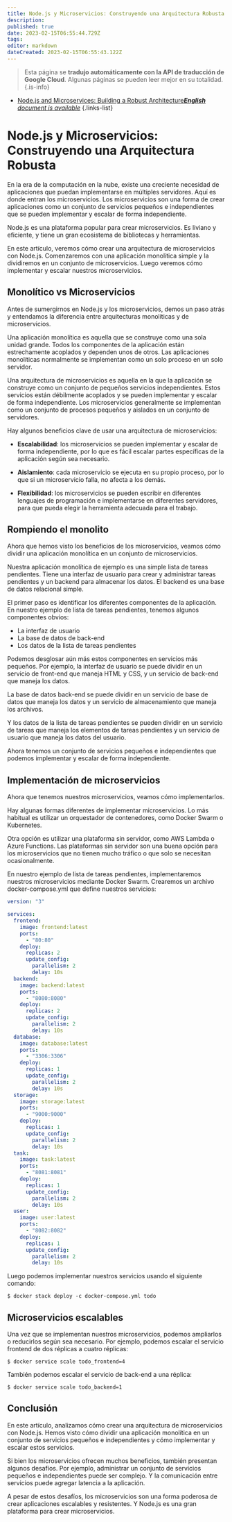 ```yaml
---
title: Node.js y Microservicios: Construyendo una Arquitectura Robusta
description: 
published: true
date: 2023-02-15T06:55:44.729Z
tags: 
editor: markdown
dateCreated: 2023-02-15T06:55:43.122Z
---
```


> Esta página se **tradujo automáticamente con la API de traducción de Google Cloud**.
Algunas páginas se pueden leer mejor en su totalidad.{.is-info}



- [Node.js and Microservices: Building a Robust Architecture***English** document is available*](/en/Knowledge-base/Nodejs/node-js-and-microservices-building-a-robust-architecture)
{.links-list}


# Node.js y Microservicios: Construyendo una Arquitectura Robusta

En la era de la computación en la nube, existe una creciente necesidad de aplicaciones que puedan implementarse en múltiples servidores. Aquí es donde entran los microservicios. Los microservicios son una forma de crear aplicaciones como un conjunto de servicios pequeños e independientes que se pueden implementar y escalar de forma independiente.

Node.js es una plataforma popular para crear microservicios. Es liviano y eficiente, y tiene un gran ecosistema de bibliotecas y herramientas.

En este artículo, veremos cómo crear una arquitectura de microservicios con Node.js. Comenzaremos con una aplicación monolítica simple y la dividiremos en un conjunto de microservicios. Luego veremos cómo implementar y escalar nuestros microservicios.

## Monolítico vs Microservicios

Antes de sumergirnos en Node.js y los microservicios, demos un paso atrás y entendamos la diferencia entre arquitecturas monolíticas y de microservicios.

Una aplicación monolítica es aquella que se construye como una sola unidad grande. Todos los componentes de la aplicación están estrechamente acoplados y dependen unos de otros. Las aplicaciones monolíticas normalmente se implementan como un solo proceso en un solo servidor.

Una arquitectura de microservicios es aquella en la que la aplicación se construye como un conjunto de pequeños servicios independientes. Estos servicios están débilmente acoplados y se pueden implementar y escalar de forma independiente. Los microservicios generalmente se implementan como un conjunto de procesos pequeños y aislados en un conjunto de servidores.

Hay algunos beneficios clave de usar una arquitectura de microservicios:

* **Escalabilidad**: los microservicios se pueden implementar y escalar de forma independiente, por lo que es fácil escalar partes específicas de la aplicación según sea necesario.

* **Aislamiento**: cada microservicio se ejecuta en su propio proceso, por lo que si un microservicio falla, no afecta a los demás.

* **Flexibilidad**: los microservicios se pueden escribir en diferentes lenguajes de programación e implementarse en diferentes servidores, para que pueda elegir la herramienta adecuada para el trabajo.

## Rompiendo el monolito

Ahora que hemos visto los beneficios de los microservicios, veamos cómo dividir una aplicación monolítica en un conjunto de microservicios.

Nuestra aplicación monolítica de ejemplo es una simple lista de tareas pendientes. Tiene una interfaz de usuario para crear y administrar tareas pendientes y un backend para almacenar los datos. El backend es una base de datos relacional simple.

El primer paso es identificar los diferentes componentes de la aplicación. En nuestro ejemplo de lista de tareas pendientes, tenemos algunos componentes obvios:

* La interfaz de usuario
* La base de datos de back-end
* Los datos de la lista de tareas pendientes

Podemos desglosar aún más estos componentes en servicios más pequeños. Por ejemplo, la interfaz de usuario se puede dividir en un servicio de front-end que maneja HTML y CSS, y un servicio de back-end que maneja los datos.

La base de datos back-end se puede dividir en un servicio de base de datos que maneja los datos y un servicio de almacenamiento que maneja los archivos.

Y los datos de la lista de tareas pendientes se pueden dividir en un servicio de tareas que maneja los elementos de tareas pendientes y un servicio de usuario que maneja los datos del usuario.

Ahora tenemos un conjunto de servicios pequeños e independientes que podemos implementar y escalar de forma independiente.

## Implementación de microservicios

Ahora que tenemos nuestros microservicios, veamos cómo implementarlos.

Hay algunas formas diferentes de implementar microservicios. Lo más habitual es utilizar un orquestador de contenedores, como Docker Swarm o Kubernetes.

Otra opción es utilizar una plataforma sin servidor, como AWS Lambda o Azure Functions. Las plataformas sin servidor son una buena opción para los microservicios que no tienen mucho tráfico o que solo se necesitan ocasionalmente.

En nuestro ejemplo de lista de tareas pendientes, implementaremos nuestros microservicios mediante Docker Swarm. Crearemos un archivo docker-compose.yml que define nuestros servicios:

```yaml
version: "3"

services:
  frontend:
    image: frontend:latest
    ports:
      - "80:80"
    deploy:
      replicas: 2
      update_config:
        parallelism: 2
        delay: 10s
  backend:
    image: backend:latest
    ports:
      - "8080:8080"
    deploy:
      replicas: 2
      update_config:
        parallelism: 2
        delay: 10s
  database:
    image: database:latest
    ports:
      - "3306:3306"
    deploy:
      replicas: 1
      update_config:
        parallelism: 2
        delay: 10s
  storage:
    image: storage:latest
    ports:
      - "9000:9000"
    deploy:
      replicas: 1
      update_config:
        parallelism: 2
        delay: 10s
  task:
    image: task:latest
    ports:
      - "8081:8081"
    deploy:
      replicas: 1
      update_config:
        parallelism: 2
        delay: 10s
  user:
    image: user:latest
    ports:
      - "8082:8082"
    deploy:
      replicas: 1
      update_config:
        parallelism: 2
        delay: 10s
```

Luego podemos implementar nuestros servicios usando el siguiente comando:

```
$ docker stack deploy -c docker-compose.yml todo
```

## Microservicios escalables

Una vez que se implementan nuestros microservicios, podemos ampliarlos o reducirlos según sea necesario. Por ejemplo, podemos escalar el servicio frontend de dos réplicas a cuatro réplicas:

```
$ docker service scale todo_frontend=4
```

También podemos escalar el servicio de back-end a una réplica:

```
$ docker service scale todo_backend=1
```

## Conclusión

En este artículo, analizamos cómo crear una arquitectura de microservicios con Node.js. Hemos visto cómo dividir una aplicación monolítica en un conjunto de servicios pequeños e independientes y cómo implementar y escalar estos servicios.

Si bien los microservicios ofrecen muchos beneficios, también presentan algunos desafíos. Por ejemplo, administrar un conjunto de servicios pequeños e independientes puede ser complejo. Y la comunicación entre servicios puede agregar latencia a la aplicación.

A pesar de estos desafíos, los microservicios son una forma poderosa de crear aplicaciones escalables y resistentes. Y Node.js es una gran plataforma para crear microservicios.